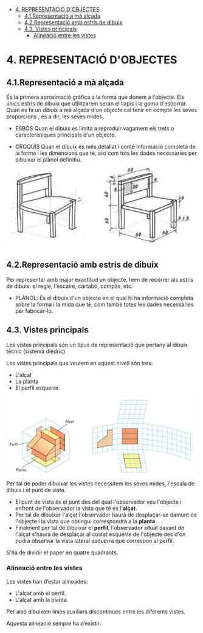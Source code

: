 - [4. REPRESENTACIÓ D'OBJECTES](#4-representaci%c3%93-dobjectes)
  - [4.1.Representació a mà alçada](#41representaci%c3%b3-a-m%c3%a0-al%c3%a7ada)
  - [4.2.Representació amb estris de dibuix](#42representaci%c3%b3-amb-estris-de-dibuix)
  - [4.3. Vistes principals](#43-vistes-principals)
    - [Alineació entre les vistes](#alineaci%c3%b3-entre-les-vistes)

# 4. REPRESENTACIÓ D'OBJECTES

## 4.1.Representació a mà alçada

És la primera aproximació gràfica a la forma que donem a l'objecte. Els únics estris de dibuix que utilitzarem seran el llapis i la goma d'esborrar. Quan es fa un dibuix a mà alçada d'un objecte cal tenir en compte les seves proporcions , és a dir, les seves mides.

- ESBÓS Quan el dibuix es limita a reproduir vagament els trets o característiques principals d'un
objecte.

- CROQUIS Quan el dibuix és més detallat i conté informació completa de la forma i les
dimensions que té, així com tots les dades necessàries per dibuixar el plànol definitiu.

![](img/2019-10-10-08-33-31.png)

## 4.2.Representació amb estris de dibuix

Per representar amb major exactitud un objecte, hem de recórrer als estris de dibuix: el regle,
l'escaire, cartabó, compàs, etc.

- PLÀNOL: És el dibuix d'un objecte en el qual hi ha informació completa sobre la forma i la mida
que té, com també totes les dades necessàries per fabricar-lo.

## 4.3. Vistes principals

Les vistes principals són un tipus de representació que pertany al dibuix tècnic (sistema dièdric).

Les vistes principals que veurem en aquest nivell són tres: 

- L'alçat
- La planta
- El perfil esquerre.

![](img/2020-04-21-09-27-34.png)

Per tal de poder dibuixar les vistes necessitem les seves mides, l'escala de dibuix i el punt de
vista.

- El punt de vista és el punt des del qual l'observador veu l'objecte i enfront de l'observador la vista que té és l'**alçat**. 
- Per tal de dibuixar l'alçat l'observador haurà de desplaçar-se damunt de l'objecte i la vista que obtingui correspondrà a la **planta**. 
- Finalment per tal de dibuixar el **perfil**, l'observador situat davant de l'alçat s'haurà de desplaçar al costat esquerre de l'objecte des d'on podrà observar la vista lateral esquerra que correspon al perfil. 

S'ha de dividir el paper en quatre quadrants.



### Alineació entre les vistes

Les vistes han d’estar alineades: 

- L'alçat amb el perfil.
- L'alçat amb la planta.

Per això dibuixem línies auxiliars discontinues entre les diferents vistes.

Aquesta alineació sempre ha d’existir.
